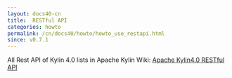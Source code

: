 ```yaml
---
layout: docs40-cn
title:  RESTful API
categories: howto
permalink: /cn/docs40/howto/howto_use_restapi.html
since: v0.7.1
---
```


All Rest API of Kylin 4.0 lists in Apache Kylin Wiki:
[Apache Kylin4.0 RESTful API](https://cwiki.apache.org/confluence/display/KYLIN/REST+API)
